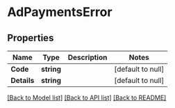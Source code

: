 # AdPaymentsError

## Properties
Name | Type | Description | Notes
------------ | ------------- | ------------- | -------------
**Code** | **string** |  | [default to null]
**Details** | **string** |  | [default to null]

[[Back to Model list]](../README.md#documentation-for-models) [[Back to API list]](../README.md#documentation-for-api-endpoints) [[Back to README]](../README.md)

